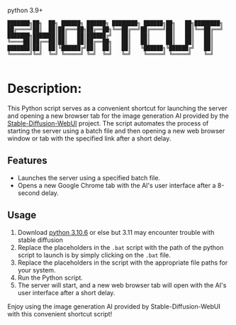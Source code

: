python 3.9+
```
███████╗██╗  ██╗ ██████╗ ██████╗ ████████╗ ██████╗██╗   ██╗████████╗
██╔════╝██║  ██║██╔═══██╗██╔══██╗╚══██╔══╝██╔════╝██║   ██║╚══██╔══╝
███████╗███████║██║   ██║██████╔╝   ██║   ██║     ██║   ██║   ██║   
╚════██║██╔══██║██║   ██║██╔══██╗   ██║   ██║     ██║   ██║   ██║   
███████║██║  ██║╚██████╔╝██║  ██║   ██║   ╚██████╗╚██████╔╝   ██║   
╚══════╝╚═╝  ╚═╝ ╚═════╝ ╚═╝  ╚═╝   ╚═╝    ╚═════╝ ╚═════╝    ╚═╝   
                                                                    
```

# Description:

This Python script serves as a convenient shortcut for launching the server and opening a new browser tab for the image generation AI provided by the [Stable-Diffusion-WebUI](https://github.com/AUTOMATIC1111/stable-diffusion-webui) project. The script automates the process of starting the server using a batch file and then opening a new web browser window or tab with the specified link after a short delay.

## Features

- Launches the server using a specified batch file.
- Opens a new Google Chrome tab with the AI's user interface after a 8-second delay.

## Usage

1. Download [python 3.10.6](https://www.python.org/downloads/release/python-3106/) or else but 3.11 may encounter trouble with stable diffusion
2. Replace the placeholders in the `.bat` script with the path of the python script to launch is by simply clicking on the `.bat` file.
3. Replace the placeholders in the script with the appropriate file paths for your system.
4. Run the Python script.
5. The server will start, and a new web browser tab will open with the AI's user interface after a short delay.

Enjoy using the image generation AI provided by Stable-Diffusion-WebUI with this convenient shortcut script!
